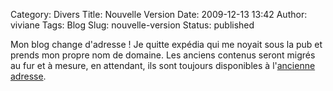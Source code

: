 Category: Divers
Title: Nouvelle Version
Date: 2009-12-13 13:42
Author: viviane
Tags: Blog
Slug: nouvelle-version
Status: published

Mon blog change d'adresse ! Je quitte expédia qui me noyait sous la pub et prends mon propre nom de domaine. Les anciens contenus seront migrés au fur et à mesure, en attendant, ils sont toujours disponibles à l'<a href="http://viviane-voyages.blogs-de-voyage.fr/" target="_blank">ancienne adresse</a>.